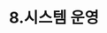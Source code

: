 ---
title: "8.시스템 운영"
excerpt: ""
permalink: /docs/ko/8/
redirect_from:
  - /theme-setup/
toc: false
toc_sticky: false
---